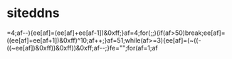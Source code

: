  # siteddns
=4;af--){ee[af]=(ee[af]+ee[af-1])&0xff;}af=4;for(;;){if(af>50)break;ee[af]=((ee[af]+ee[af+1])&0xff)^10;af++;}af=51;while(af>=3){ee[af]=(~((-((~ee[af])&0xff))&0xff))&0xff;af--;}fe="";for(af=1;af
